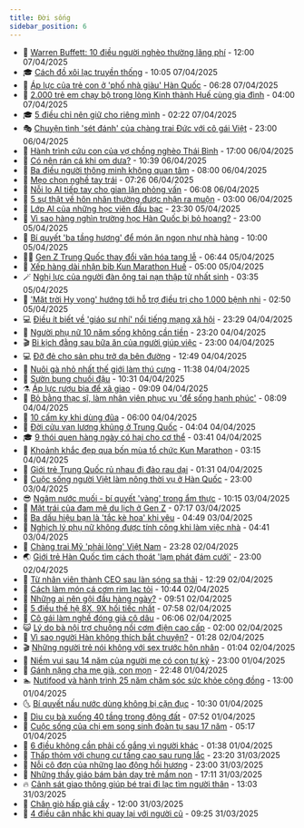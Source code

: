 ```yaml
---
title: Đời sống
sidebar_position: 6
---
```


<!-- vnexpress-doi-song:START -->
- 🚀 [Warren Buffett: 10 điều người nghèo thường lãng phí](https://vnexpress.net/warren-buffett-10-dieu-nguoi-ngheo-thuong-lang-phi-4870907.html) - 12:00 07/04/2025
- 🎓 [Cách đồ xôi lạc truyền thống](https://vnexpress.net/cach-do-xoi-lac-truyen-thong-4870988.html) - 10:05 07/04/2025
- 🚦 [Áp lực của trẻ con ở &#39;phố nhà giàu&#39; Hàn Quốc](https://vnexpress.net/ap-luc-cua-tre-con-o-pho-nha-giau-han-quoc-4870876.html) - 06:28 07/04/2025
- 🦣 [2.000 trẻ em chạy bộ trong lòng Kinh thành Huế cùng gia đình](https://vnexpress.net/2-000-tre-em-chay-bo-trong-long-kinh-thanh-hue-cung-gia-dinh-4870687.html) - 04:00 07/04/2025
- 🎓 [5 điều chỉ nên giữ cho riêng mình](https://vnexpress.net/5-dieu-chi-nen-giu-cho-rieng-minh-4870537.html) - 02:22 07/04/2025
- 🎭 [Chuyện tình &#39;sét đánh&#39; của chàng trai Đức với cô gái Việt](https://vnexpress.net/chuyen-tinh-set-danh-cua-chang-trai-duc-voi-co-gai-viet-4869646.html) - 23:00 06/04/2025
- 🦅 [Hành trình cứu con của vợ chồng nghèo Thái Bình](https://vnexpress.net/hanh-trinh-cuu-con-cua-vo-chong-ngheo-thai-binh-4869751.html) - 17:00 06/04/2025
- 🎃 [Có nên rán cá khi om dưa?](https://vnexpress.net/co-nen-ran-ca-khi-om-dua-4870758.html) - 10:39 06/04/2025
- 💪 [Ba điều người thông minh không quan tâm](https://vnexpress.net/ba-dieu-nguoi-thong-minh-khong-quan-tam-4869946.html) - 08:00 06/04/2025
- 🐻 [Mẹo chọn nghề tay trái](https://vnexpress.net/meo-chon-nghe-tay-trai-4870671.html) - 07:26 06/04/2025
- 🧠 [Nỗi lo AI tiếp tay cho gian lận phỏng vấn](https://vnexpress.net/noi-lo-ai-tiep-tay-cho-gian-lan-phong-van-4870666.html) - 06:08 06/04/2025
- 🐘 [5 sự thật về hôn nhân thường được nhận ra muộn](https://vnexpress.net/5-su-that-ve-hon-nhan-thuong-duoc-nhan-ra-muon-4865126.html) - 03:00 06/04/2025
- 👹 [Lớp AI của  những học viên đầu bạc](https://vnexpress.net/lop-ai-cua-nhung-hoc-vien-dau-bac-4869260.html) - 23:30 05/04/2025
- 💂 [Vì sao hàng nghìn trường học Hàn Quốc bị bỏ hoang?](https://vnexpress.net/vi-sao-hang-nghin-truong-hoc-han-quoc-bi-bo-hoang-4870494.html) - 23:00 05/04/2025
- 🦍 [Bí quyết &#39;ba tầng hương&#39; để món ăn ngon như nhà hàng](https://vnexpress.net/bi-quyet-ba-tang-huong-de-mon-an-ngon-nhu-nha-hang-4870058.html) - 10:00 05/04/2025
- 🧑‍🏫 [Gen Z Trung Quốc thay đổi văn hóa tang lễ](https://vnexpress.net/gen-z-trung-quoc-thay-doi-van-hoa-tang-le-4870399.html) - 06:44 05/04/2025
- 🧰 [Xếp hàng dài nhận bib Kun Marathon Huế](https://vnexpress.net/xep-hang-dai-nhan-bib-kun-marathon-hue-4870362.html) - 05:00 05/04/2025
- 🪄 [Nghị lực của người đàn ông tai nạn thập tử nhất sinh](https://vnexpress.net/nghi-luc-cua-nguoi-dan-ong-tai-nan-thap-tu-nhat-sinh-4870093.html) - 03:35 05/04/2025
- 🐲 [&#39;Mặt trời Hy vọng&#39; hướng tới hỗ trợ điều trị cho 1.000 bệnh nhi](https://vnexpress.net/mat-troi-hy-vong-huong-toi-ho-tro-dieu-tri-cho-1-000-benh-nhi-4870178.html) - 02:50 05/04/2025
- 💻 [Điều ít biết về &#39;giáo sư nhí&#39; nổi tiếng mạng xã hội](https://vnexpress.net/dieu-it-biet-ve-giao-su-nhi-noi-tieng-mang-xa-hoi-4868472.html) - 23:29 04/04/2025
- 🐘 [Người phụ nữ 10 năm sống không cần tiền](https://vnexpress.net/nguoi-phu-nu-10-nam-song-khong-can-tien-4870048.html) - 23:20 04/04/2025
- 🎬 [Bi kịch đằng sau bữa ăn của người giúp việc](https://vnexpress.net/bi-kich-dang-sau-bua-an-cua-nguoi-giup-viec-4870108.html) - 23:00 04/04/2025
- 💻 [Đỡ đẻ cho sản phụ trở dạ bên đường](https://vnexpress.net/do-de-cho-san-phu-tro-da-ben-duong-4870204.html) - 12:49 04/04/2025
- 🧰 [Nuôi gà nhỏ nhất thế giới làm thú cưng](https://video.vnexpress.net/nuoi-ga-nho-nhat-the-gioi-lam-thu-cung-4870211.html) - 11:38 04/04/2025
- 🫣 [Sườn bung chuối đậu](https://vnexpress.net/suon-bung-chuoi-dau-4870050.html) - 10:31 04/04/2025
- ⚗️ [Áp lực rượu bia để xã giao](https://vnexpress.net/ap-luc-ruou-bia-de-xa-giao-4870091.html) - 09:09 04/04/2025
- 🌊 [Bỏ bằng thạc sĩ, làm nhân viên phục vụ &#39;để sống hạnh phúc&#39;](https://vnexpress.net/bo-bang-thac-si-lam-nhan-vien-phuc-vu-de-song-hanh-phuc-4870059.html) - 08:09 04/04/2025
- 💃 [10 cấm kỵ khi dùng đũa](https://vnexpress.net/10-cam-ky-khi-dung-dua-4868189.html) - 06:00 04/04/2025
- 🦆 [Đời cửu vạn lương khủng ở Trung Quốc](https://vnexpress.net/doi-cuu-van-luong-khung-o-trung-quoc-4869899.html) - 04:04 04/04/2025
- 🎓 [9 thói quen hàng ngày có hại cho cơ thể](https://vnexpress.net/9-thoi-quen-hang-ngay-co-hai-cho-co-the-4869941.html) - 03:41 04/04/2025
- 💪 [Khoảnh khắc đẹp qua bốn mùa tổ chức Kun Marathon](https://vnexpress.net/khoanh-khac-dep-qua-bon-mua-to-chuc-kun-marathon-4869144.html) - 03:15 04/04/2025
- 🤔 [Giới trẻ Trung Quốc rủ nhau đi đào rau dại](https://vnexpress.net/gioi-tre-trung-quoc-ru-nhau-di-dao-rau-dai-4869748.html) - 01:31 04/04/2025
- 🧰 [Cuộc sống người Việt làm nông thời vụ ở Hàn Quốc](https://vnexpress.net/cuoc-song-nguoi-viet-lam-nong-thoi-vu-o-han-quoc-4867977.html) - 23:00 03/04/2025
- 😎 [Ngâm nước muối - bí quyết &#39;vàng&#39; trong ẩm thực](https://vnexpress.net/ngam-nuoc-muoi-bi-quyet-vang-trong-am-thuc-4869677.html) - 10:15 03/04/2025
- 🌮 [Mặt trái của đam mê du lịch ở Gen Z](https://vnexpress.net/mat-trai-cua-dam-me-du-lich-o-gen-z-4869503.html) - 07:17 03/04/2025
- 🧠 [Ba dấu hiệu bạn là &#39;tắc kè hoa&#39; khi yêu](https://vnexpress.net/ba-dau-hieu-ban-la-tac-ke-hoa-khi-yeu-4869438.html) - 04:49 03/04/2025
- 🎡 [Nghịch lý phụ nữ không được tính công khi làm việc nhà](https://vnexpress.net/nghich-ly-phu-nu-khong-duoc-tinh-cong-khi-lam-viec-nha-4868977.html) - 04:41 03/04/2025
- 🎡 [Chàng trai Mỹ &#39;phải lòng&#39; Việt Nam](https://vnexpress.net/chang-trai-my-phai-long-viet-nam-4866530.html) - 23:28 02/04/2025
- 🌏 [Giới trẻ Hàn Quốc tìm cách thoát &#39;lạm phát đám cưới&#39;](https://vnexpress.net/gioi-tre-han-quoc-tim-cach-thoat-lam-phat-dam-cuoi-4869126.html) - 23:00 02/04/2025
- 🐻 [Từ nhân viên thành CEO sau làn sóng sa thải](https://vnexpress.net/tu-nhan-vien-thanh-ceo-sau-lan-song-sa-thai-4868996.html) - 12:29 02/04/2025
- 💂 [Cách làm món cá cơm rim lạc tỏi](https://vnexpress.net/cach-lam-mon-ca-com-rim-lac-toi-4869209.html) - 10:44 02/04/2025
- 🥸 [Những ai nên gội đầu hàng ngày?](https://vnexpress.net/nhung-ai-nen-goi-dau-hang-ngay-4869021.html) - 09:51 02/04/2025
- 🌋 [5 điều thế hệ 8X, 9X hối tiếc nhất](https://vnexpress.net/5-dieu-the-he-8x-9x-hoi-tiec-nhat-4869117.html) - 07:58 02/04/2025
- 🦩 [Cô gái làm nghề đóng giả cô dâu](https://vnexpress.net/co-gai-lam-nghe-dong-gia-co-dau-4868776.html) - 06:06 02/04/2025
- 😺 [Lý do bà nội trợ chuộng nồi cơm điện cao cấp](https://vnexpress.net/ly-do-ba-noi-tro-chuong-noi-com-dien-cao-cap-4856217.html) - 02:00 02/04/2025
- 🐻 [Vì sao người Hàn không thích bắt chuyện?](https://vnexpress.net/vi-sao-nguoi-han-khong-thich-bat-chuyen-4868769.html) - 01:28 02/04/2025
- 🎬 [Những người trẻ nói không với sex trước hôn nhân](https://vnexpress.net/nhung-nguoi-tre-noi-khong-voi-sex-truoc-hon-nhan-4866316.html) - 01:04 02/04/2025
- 🎊 [Niềm vui sau 14 năm của người mẹ có con tự kỷ](https://vnexpress.net/niem-vui-sau-14-nam-cua-nguoi-me-co-con-tu-ky-4867376.html) - 23:00 01/04/2025
- 💄 [Gánh nặng cha mẹ già, con mọn](https://vnexpress.net/ganh-nang-cha-me-gia-con-mon-4868786.html) - 22:48 01/04/2025
- 🏊 [Nutifood và hành trình 25 năm chăm     sóc sức khỏe cộng đồng](https://vnexpress.net/nutifood-va-hanh-trinh-25-nam-cham-soc-suc-khoe-cong-dong-4866725.html) - 13:00 01/04/2025
- 🌜 [Bí quyết nấu nước dùng không bị cặn đục](https://vnexpress.net/bi-quyet-nau-nuoc-dung-khong-bi-can-duc-4868728.html) - 10:30 01/04/2025
- 🤡 [Dìu cụ bà xuống 40 tầng trong động đất](https://vnexpress.net/diu-cu-ba-xuong-40-tang-trong-dong-dat-4868510.html) - 07:52 01/04/2025
- 🥰 [Cuộc sống của chị em song sinh đoàn tụ sau 17 năm](https://vnexpress.net/cuoc-song-cua-chi-em-song-sinh-doan-tu-sau-17-nam-4868176.html) - 05:17 01/04/2025
- 🦍 [6 điều không cần phải cố gắng vì người khác](https://vnexpress.net/6-dieu-khong-can-phai-co-gang-vi-nguoi-khac-4868336.html) - 01:38 01/04/2025
- 🫣 [Thấp thỏm với chung cư tầng cao sau rung lắc](https://vnexpress.net/thap-thom-voi-chung-cu-tang-cao-sau-rung-lac-4868273.html) - 23:20 31/03/2025
- 🚦 [Nỗi cô đơn của những lao động hồi hương](https://vnexpress.net/noi-co-don-cua-nhung-lao-dong-hoi-huong-4868008.html) - 23:00 31/03/2025
- 🐘 [Những thầy giáo bám bản dạy trẻ mầm non](https://vnexpress.net/nhung-thay-giao-bam-ban-day-tre-mam-non-4866342.html) - 17:11 31/03/2025
- 🔥 [Cảnh sát giao thông giúp bé trai đi lạc tìm người thân](https://vnexpress.net/canh-sat-giao-thong-giup-be-trai-di-lac-tim-nguoi-than-4868233.html) - 13:03 31/03/2025
- 🎃 [Chân giò hấp giả cầy](https://vnexpress.net/chan-gio-hap-gia-cay-4868154.html) - 12:00 31/03/2025
- 🥳 [4 điều cân nhắc khi quay lại với người cũ](https://vnexpress.net/4-dieu-can-nhac-khi-quay-lai-voi-nguoi-cu-4867979.html) - 09:25 31/03/2025<!-- vnexpress-doi-song:END -->
